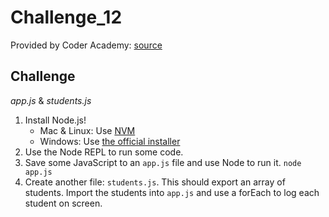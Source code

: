 # Challenge_12

Provided by Coder Academy: [source](https://coderacademyedu.github.io/resources/unit_node_dot_js.html)

## Challenge
*app.js* & *students.js*

1. Install Node.js!
   * Mac & Linux: Use [NVM](https://github.com/creationix/nvm)
   * Windows: Use [the official installer](https://nodejs.org/en/)
2. Use the Node REPL to run some code.
3. Save some JavaScript to an `app.js` file and use Node to run it.
`node app.js`
4. Create another file: `students.js`. This should export an array of students. Import the students into `app.js` and use a forEach to log each student on screen.